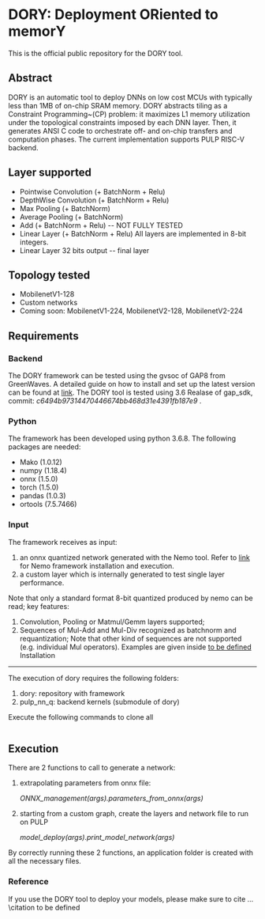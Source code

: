 DORY: Deployment ORiented to memorY
===================================

This is the official public repository for the DORY tool.

Abstract
--------
DORY is an automatic tool to deploy DNNs on low cost MCUs with typically less than 1MB of on-chip SRAM memory. 
DORY abstracts tiling as a Constraint Programming~(CP) problem: it maximizes L1 memory utilization under the topological constraints imposed by each DNN layer.
Then, it generates ANSI C code to orchestrate off- and on-chip transfers and computation phases.
The current implementation supports PULP RISC-V backend.

Layer supported
---------------
* Pointwise Convolution (+ BatchNorm + Relu)
* DepthWise Convolution (+ BatchNorm + Relu)
* Max Pooling (+ BatchNorm)
* Average Pooling (+ BatchNorm)
* Add (+ BatchNorm + Relu) -- NOT FULLY TESTED
* Linear Layer (+ BatchNorm + Relu)
All layers are implemented in 8-bit integers.
* Linear Layer 32 bits output -- final layer

Topology tested
---------------
* MobilenetV1-128
* Custom networks
* Coming soon: MobilenetV1-224, MobilenetV2-128, MobilenetV2-224

Requirements
------------

### Backend
The DORY framework can be tested using the gvsoc of GAP8 from GreenWaves.
A detailed guide on how to install and set up the latest version can be found at [link](https://greenwaves-technologies.com/manuals/BUILD/HOME/html/index.html#section7).
The DORY tool is tested using 3.6 Realase of gap_sdk, commit: *c6494b97314470446674bb468d31e4391fb187e9* .

### Python
The framework has been developed using python 3.6.8.
The following packages are needed:
* Mako (1.0.12)
* numpy (1.18.4) 
* onnx (1.5.0)  
* torch (1.5.0)   
* pandas (1.0.3)
* ortools (7.5.7466)

### Input
The framework receives as input:
1. an onnx quantized network generated with the Nemo tool. Refer to [link](https://github.com/pulp-platform/nemo) for Nemo framework installation and execution.
2. a custom layer which is internally generated to test single layer performance.

Note that only a standard format 8-bit quantized produced by nemo can be read; key features:
1. Convolution, Pooling or Matmul/Gemm layers supported;
2. Sequences of Mul-Add and Mul-Div recognized as batchnorm and requantization;
Note that other kind of sequences are not supported (e.g. individual Mul operators).
Examples are given inside [to be defined](https://google.com)
Installation
------------
The execution of dory requires the following folders:
1. dory: repository with framework
2. pulp_nn_q: backend kernels (submodule of dory)

Execute the following commands to clone all 
```

```

Execution
---------
There are 2 functions to call to generate a network:
1. extrapolating parameters from onnx file: 

	*ONNX_management(args).parameters_from_onnx(args)*
2. starting from a custom graph, create the layers and network file to run on PULP

	*model_deploy(args).print_model_network(args)*
	
By correctly running these 2 functions, an application folder is created with all the necessary files.

### Reference
If you use the DORY tool to deploy your models, please make sure to cite ...
\citation to be defined